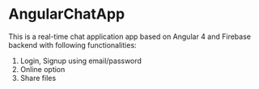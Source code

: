 # AngularChatApp
This is a real-time chat application app based on Angular 4 and Firebase backend with following functionalities: 
1. Login, Signup using email/password 
2. Online option 
3. Share files
